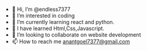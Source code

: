 - 👋 Hi, I’m @endless7377
- 👀 I’m interested in coding
- 🌱 I’m currently learning react and python.
- 🌱 I have learned Html,Css,Javascript.
- 💞️ I’m looking to collaborate on website development
- 📫 How to reach me anantgoel7377@gmail.com 

<!---
endless7377/endless7377 is a ✨ special ✨ repository because its `README.md` (this file) appears on your GitHub profile.
You can click the Preview link to take a look at your changes.
--->
